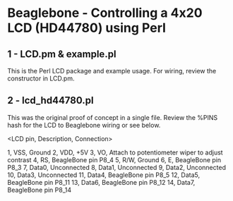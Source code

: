 Beaglebone - Controlling a 4x20 LCD (HD44780) using Perl
==========

1 - LCD.pm & example.pl
-------------
This is the Perl LCD package and example usage.  For wiring, review the constructor in LCD.pm.


2 - lcd_hd44780.pl
-------------
This was the original proof of concept in a single file.  Review the %PINS hash for the LCD to 
Beaglebone wiring or see below. 


  <LCD pin, Description, Connection>

  1, VSS, Ground
  2, VDD, +5V
  3, VO, Attach to potentiometer wiper to adjust contrast
  4, RS, BeagleBone pin P8_4
  5, R/W, Ground
  6, E, BeagleBone pin P8_3
  7, Data0, Unconnected
  8, Data1, Unconnected
  9, Data2, Unconnected
  10, Data3, Unconnected
  11, Data4, BeagleBone pin P8_5
  12, Data5, BeagleBone pin P8_11
  13, Data6, BeagleBone pin P8_12
  14, Data7, BeagleBone pin P8_14

